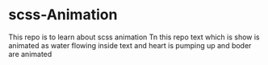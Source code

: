 # scss-Animation
This repo is to learn about scss animation
Tn this repo text which is show is animated as water flowing inside text
and heart is pumping up and boder are animated
